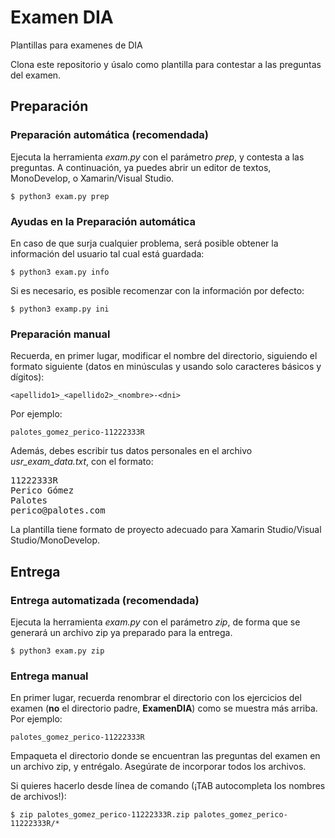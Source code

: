 # Examen DIA
Plantillas para examenes de DIA

Clona este repositorio y úsalo como plantilla para contestar a las preguntas del examen.

## Preparación

### Preparación automática (recomendada)
Ejecuta la herramienta *exam.py* con el parámetro *prep*, y contesta a las preguntas. A continuación, ya puedes abrir un editor de textos, MonoDevelop, o Xamarin/Visual Studio.

    $ python3 exam.py prep

### Ayudas en la Preparación automática
En caso de que surja cualquier problema, será posible obtener la información del usuario tal cual está guardada:

    $ python3 exam.py info

Si es necesario, es posible recomenzar con la información por defecto:

    $ python3 examp.py ini

### Preparación manual
Recuerda, en primer lugar, modificar el nombre del directorio, siguiendo el formato siguiente (datos en minúsculas y usando solo caracteres básicos y dígitos):

    <apellido1>_<apellido2>_<nombre>-<dni>

Por ejemplo:

    palotes_gomez_perico-11222333R

Además, debes escribir tus datos personales en el archivo *usr_exam_data.txt*, con el formato:
<pre>
11222333R
Perico Gómez
Palotes
perico@palotes.com
</pre>

La plantilla tiene formato de proyecto adecuado para Xamarin Studio/Visual Studio/MonoDevelop.

## Entrega

### Entrega automatizada (recomendada)
Ejecuta la herramienta *exam.py* con el parámetro *zip*, de forma que se generará un archivo zip ya preparado para la entrega.

    $ python3 exam.py zip

### Entrega manual
En primer lugar, recuerda renombrar el directorio con los ejercicios del examen (**no** el directorio padre, **ExamenDIA**) como se muestra más arriba. Por ejemplo:

    palotes_gomez_perico-11222333R

Empaqueta el directorio donde se encuentran las preguntas del examen en un archivo zip, y entrégalo. Asegúrate de incorporar todos los archivos.

Si quieres hacerlo desde línea de comando (¡TAB autocompleta los nombres de archivos!):

    $ zip palotes_gomez_perico-11222333R.zip palotes_gomez_perico-11222333R/*
